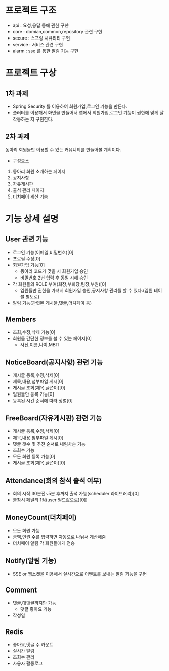 # 프로젝트 구조
- api : 요청,응답 등에 관한 구햔
- core : domian,common,repository 관련 구현
- secure : 스프링 시큐리티 구현
- service : 서비스 관련 구현
- alarm : sse 를 통한 알림 기능 구현

# 프로젝트 구상
## 1차 과제
- Spring Security 를 이용하여 회원가입,로그인 기능을 만든다.
- 플러터를 이용해서 화면을 만들어서 앱에서 회원가입,로그인 기능이 권한에 맞게 잘 작동하는 지 구현한다.

##  2차 과제
동아리 회원들만 이용할 수 있는 커뮤니티를 만들어볼 계획이다.
- 구성요소
1. 동아리 회원 소개하는 페이지
2. 공지사항
3. 자유게시판
4. 출석 관리 페이지
5. 더치페이 계산 기능


# 기능 상세 설명
## User 관련 기능
- 로그인 기능(이메일,비밀번호)[0]
- 프로필 수정[0]
- 회원가입 기능[0]
    - 동아리 코드가 맞을 시 회원가입 승인
    - 비밀번호 2번 입력 후 동일 시에 승인
- 각 회원들의 ROLE 부여(회장,부회장,팀장,부원)[0]
    -  임원들만 권한을 가져서 회원가입 승인,공지사항 관리를 할 수 있다.(임원 테이블 별도로)
- 알림 기능(관련된 게시물,댓글,더치페이 등)

## Members
- 조회,수정,삭제 가능[0]
- 회원들 간단한 정보를 볼 수 있는 페이지[0]
    - 사진,이름,나이,MBTI


## NoticeBoard(공지사항) 관련 기능
- 게시글 등록,수정,삭제[0]
- 제목,내용,첨부파일 게시[0]
- 게시글 조회(제목,글쓴이)[0]
- 임원들만 등록 가능[0]
- 등록된 시간 순서에 따라 정렬[0]


## FreeBoard(자유게시판) 관련 기능
- 게시글 등록,수정,삭제[0]
- 제목,내용 첨부파일 게시[0]
- 댓글 갯수 및 추천 순서로 내림차순 기능
- 조회수 기능
- 모든 회원 등록 가능[0]
- 게시글 조회(제목,글쓴이)[0]


## Attendance(회의 참석 출석 여부)
- 회의 시작 30분전~5분 후까지 출석 가능(scheduler 라이브러리)[0]
- 불참시 페널티 1점(user 필드값으로)[0]]

## MoneyCount(더치페이)
- 모든 회원 가능
- 금액,인원 수를 입력하면 자동으로 나눠서 계산해줌
- 더치페이 알림 각 회원들에게 전송

## Notify(알림 기능)
- SSE or 웹소켓을 이용해서 실시간으로 이벤트를 보내는 알림 기능을 구현

## Comment
- 댓글,대댓글까지만 가능 
  - 댓글 좋아요 기능 
- 작성일 


## Redis
- 좋아요,댓글 수 카운트
- 실시간 알림
- 조회수 관리
- 사용자 활동로그